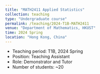 ```yaml
---
title: "MATH2411 Applied Statistics"
collection: teaching
type: "Undergraduate course"
permalink: /teaching/2024-T1B-MATH2411
venue: "Department of Mathematics, HKUST"
time: 2024 Spring
location: "Hong Kong, China"
---
```

* Teaching period: T1B, 2024 Spring
* Position: Teaching Assistant 
* Role: Demonstrator and Tutor
* Number of students: ~20
